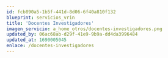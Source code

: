 ```yaml
---
id: fcb890a5-1b5f-441d-8d06-6f40a810f132
blueprint: servicios_vrin
title: 'Docentes Investigadores'
imagen_servicio: a_home_otros/docentes-investigadores.png
updated_by: 06ac68ab-d29f-41e9-9b9a-dd4da3996484
updated_at: 1690005045
enlace: /docentes-investigadores
---
```


